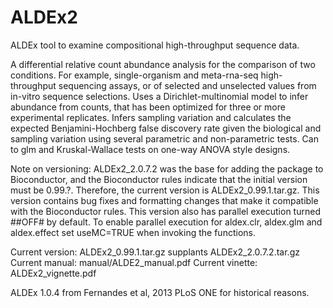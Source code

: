 ALDEx2
======
ALDEx tool to examine compositional high-throughput sequence data.

A differential relative count abundance analysis for the comparison of 
two conditions. For example, single-organism and meta-rna-seq 
high-throughput sequencing assays, or of selected and unselected 
values from in-vitro sequence selections. Uses a Dirichlet-multinomial 
model to infer abundance from counts, that has been optimized 
for three or more experimental replicates. Infers sampling 
variation and calculates the expected Benjamini-Hochberg false discovery 
rate given the biological and sampling variation using several parametric
and non-parametric tests. Can to glm and Kruskal-Wallace tests on 
one-way ANOVA style designs.

Note on versioning: ALDEx2_2.0.7.2 was the base for adding the package
to Bioconductor, and the Bioconductor rules indicate that the initial
version must be 0.99.?. Therefore, the current version is 
ALDEx2_0.99.1.tar.gz. This version contains bug fixes and
formatting changes that make it compatible with the Bioconductor 
rules. This version also has parallel execution turned ##OFF# by 
default. To enable parallel execution for aldex.clr, aldex.glm and
aldex.effect set useMC=TRUE when invoking the functions. 

Current version: ALDEx2_0.99.1.tar.gz supplants ALDEx2_2.0.7.2.tar.gz
Current manual: manual/ALDE2_manual.pdf
Current vinette: ALDEx2_vignette.pdf

ALDEx 1.0.4 from Fernandes et al, 2013 PLoS ONE for historical reasons.


